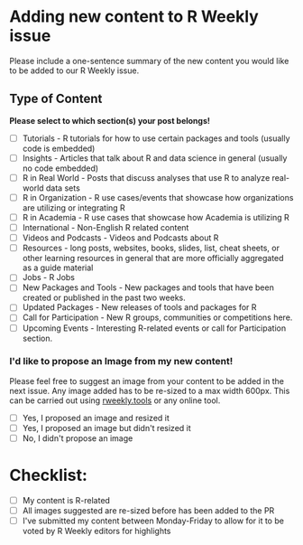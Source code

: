 # Adding new content to R Weekly issue

Please include a one-sentence summary of the new content you would like to be added to our R Weekly issue.

## Type of Content

**Please select to which section(s) your post belongs!**

<!--Please don't add anything to the Highlight section, R Weekly editors vote for the content of this section weekly--> 

- [ ] Tutorials - R tutorials for how to use certain packages and tools (usually code is embedded)
- [ ] Insights - Articles that talk about R and data science in general (usually no code embedded)
- [ ] R in Real World - Posts that discuss analyses that use R to analyze real-world data sets
- [ ] R in Organization - R use cases/events that showcase how organizations are utilizing or integrating R
- [ ] R in Academia - R use cases that showcase how Academia is utilizing R
- [ ] International - Non-English R related content
- [ ] Videos and Podcasts - Videos and Podcasts about R
- [ ] Resources - long posts, websites, books, slides, list, cheat sheets, or other learning resources in general that are more officially aggregated as a guide material
- [ ] Jobs - R Jobs
- [ ] New Packages and Tools - New packages and tools that have been created or published in the past two weeks.
- [ ] Updated Packages - New releases of tools and packages for R
- [ ] Call for Participation - New R groups, communities or competitions here. 
- [ ] Upcoming Events - Interesting R-related events or call for Participation section.

### I'd like to propose an Image from my new content!

<!--Although you are very welcome to suggest an image, please bear in mind that images are added and changed by the editor in charge of the issue so we can't guarantee that your image will be added--> 

Please feel free to suggest an image from your content to be added in the next issue. Any image added has to be re-sized to a max width 600px. This can be carried out using [rweekly.tools](https://github.com/rweekly/rweekly.tools) or any online tool.

- [ ] Yes, I proposed an image and resized it
- [ ] Yes, I proposed an image but didn't resized it
- [ ] No, I didn't propose an image

# Checklist:

- [ ] My content is R-related 
- [ ] All images suggested are re-sized before has been added to the PR
- [ ] I've submitted my content between Monday-Friday to allow for it to be voted by R Weekly editors for highlights
